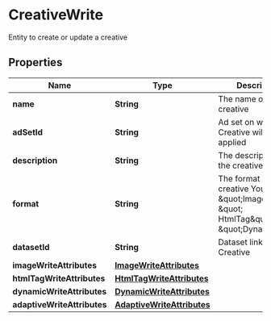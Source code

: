 

# CreativeWrite

Entity to create or update a creative

## Properties

Name | Type | Description | Notes
------------ | ------------- | ------------- | -------------
**name** | **String** | The name of the creative | 
**adSetId** | **String** | Ad set on which Creative will be applied | 
**description** | **String** | The description of the creative |  [optional]
**format** | **String** | The format of the creative  You can use \&quot;Image\&quot;, \&quot; HtmlTag\&quot; or \&quot;Dynamic\&quot; |  [optional]
**datasetId** | **String** | Dataset linked to the Creative |  [optional]
**imageWriteAttributes** | [**ImageWriteAttributes**](ImageWriteAttributes.md) |  |  [optional]
**htmlTagWriteAttributes** | [**HtmlTagWriteAttributes**](HtmlTagWriteAttributes.md) |  |  [optional]
**dynamicWriteAttributes** | [**DynamicWriteAttributes**](DynamicWriteAttributes.md) |  |  [optional]
**adaptiveWriteAttributes** | [**AdaptiveWriteAttributes**](AdaptiveWriteAttributes.md) |  |  [optional]



